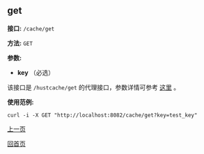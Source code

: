 ## get ##

**接口:** `/cache/get`

**方法:** `GET`

**参数:** 

*  **key** （必选）

该接口是 `/hustcache/get` 的代理接口，参数详情可参考 [这里](../../hustdb/hustcache/get.md) 。

**使用范例:**

    curl -i -X GET "http://localhost:8082/cache/get?key=test_key"

[上一页](../cache.md)

[回首页](../../../index.md)